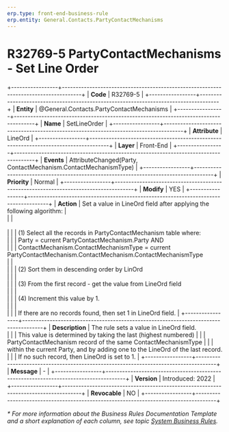 ```yaml
---
erp.type: front-end-business-rule
erp.entity: General.Contacts.PartyContactMechanisms
---
```


# R32769-5 PartyContactMechanisms - Set Line Order
+-----------------+-------------------------------------------------------------------------------------+
| **Code**        | R32769-5                                                                              |
+-----------------+-------------------------------------------------------------------------------------+
| **Entity**      | @General.Contacts.PartyContactMechanisms                                            |
+-----------------+-------------------------------------------------------------------------------------+
| **Name**        | SetLineOrder                                                                        |
+-----------------+-------------------------------------------------------------------------------------+
| **Attribute**   | LineOrd                                                                             |
+-----------------+-------------------------------------------------------------------------------------+
| **Layer**       | Front-End                                                                           |
+-----------------+-------------------------------------------------------------------------------------+
| **Events**      | AttributeChanged(Party, ContactMechanism.ContactMechanismType)                      |
+-----------------+-------------------------------------------------------------------------------------+
| **Priority**    | Normal                                                                              |
+-----------------+-------------------------------------------------------------------------------------+
| **Modify**      | YES                                                                                 |
+-----------------+-------------------------------------------------------------------------------------+
| **Action**      | Set a value in LineOrd field after applying the following algorithm:                |                 
|                 | <br><br/>                                                                           | 
|                 | (1) Select all the records in PartyContactMechanism table where: <br/>              | 
|                 | Party = current PartyContactMechanism.Party AND <br/>                               | 
|                 | ContactMechanism.ContactMechanismType = current PartyContactMechanism.ContactMechanism.ContactMechanismType <br/>
|                 | <br>                                                                                |
|                 | (2) Sort them in descending order by LinOrd <br/>                                   |
|                 | <br>                                                                                |
|                 | (3) From the first record - get the value from LineOrd field <br/>                  |
|                 | <br>                                                                                |
|                 | (4) Increment this value by 1.<br/>                                                 |
|                 | <br>                                                                                |
|                 | If there are no records found, then set 1 in LineOrd field.                         | 
+-----------------+-------------------------------------------------------------------------------------+
| **Description** | The rule sets a value in LineOrd field.<br/>                                        | 
|                 | This value is determined by taking the last (highest numbered)                      | 
|                 | PartyContactMechanism record of the same ContactMechanismType                       | 
|                 | within the current Party, and by adding one to the LineOrd of the last record.<br/> | 
|                 | If no such record, then LineOrd is set to 1.                                        | 
+-----------------+-------------------------------------------------------------------------------------+
| **Message**     |  \-                                                                                 | 
+-----------------+-------------------------------------------------------------------------------------+
| **Version**     | Introduced: 2022                                                                    |
+-----------------+-------------------------------------------------------------------------------------+
| **Revocable**   | NO                                                                                  |
+-----------------+-------------------------------------------------------------------------------------+

*\* For more information about the Business Rules Documentation Template and a short explanation of each column, see
topic [System Business Rules](../templates/template-description-system-business-rules.md).*
